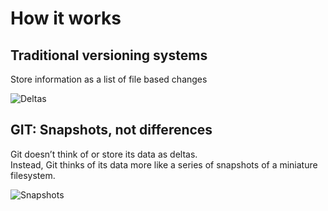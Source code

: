 # How it works

## Traditional versioning systems

Store information as a list of file based changes

![Deltas](https://raw.githubusercontent.com/akhilputhiry/lti-sessions/master/git/images/deltas.png)

## GIT: Snapshots, not differences

Git doesn’t think of or store its data as deltas.  
Instead, Git thinks of its data more like a series of snapshots of a miniature filesystem.

![Snapshots](https://raw.githubusercontent.com/akhilputhiry/lti-sessions/master/git/images/snapshots.png)
